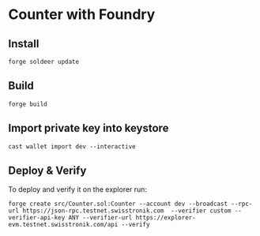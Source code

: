 # Counter with Foundry

## Install

`forge soldeer update`

## Build

`forge build`

## Import private key into keystore

`cast wallet import dev --interactive`

## Deploy & Verify

To deploy and verify it on the explorer run:


`forge create src/Counter.sol:Counter --account dev --broadcast --rpc-url https://json-rpc.testnet.swisstronik.com  --verifier custom --verifier-api-key ANY --verifier-url https://explorer-evm.testnet.swisstronik.com/api --verify`
